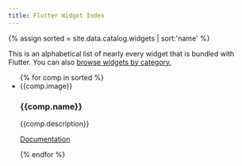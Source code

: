 ```yaml
---
title: Flutter Widget Index
---
```


{% assign sorted = site.data.catalog.widgets | sort:'name' %}
<div class="catalog">
    <div class="category-description"><p>This is an alphabetical list of nearly every widget that is bundled with Flutter. You can also <a href="/widgets">browse widgets by category.</a></p></div>
    <ul class="cards">
        {% for comp in sorted %}
        <li class="cards__item">
            <div class="catalog-entry">
                <div class="catalog-image-holder">{{comp.image}}</div>
                <h3>{{comp.name}}</h3>
                <p class="scrollable-description"> {{comp.description}} </p>
                <p><a href="{{comp.link}}">Documentation</a></p><div class="clear"></div>
            </div>
        </li>
        {% endfor %}
    </ul>
</div>

